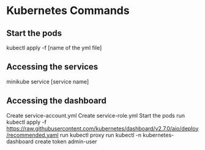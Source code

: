# Kubernetes Commands

## Start the pods

kubectl apply -f [name of the yml file]

## Accessing the services

minikube service [service name]

## Accessing the dashboard

Create service-account.yml
Create service-role.yml
Start the pods
run kubectl apply -f https://raw.githubusercontent.com/kubernetes/dashboard/v2.7.0/aio/deploy/recommended.yaml
run kubectl proxy
run kubectl -n kubernetes-dashboard create token admin-user

